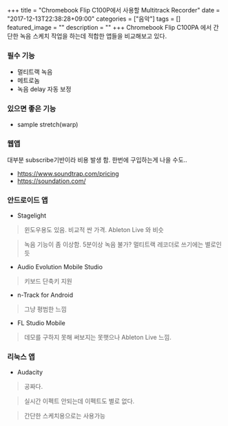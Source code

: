 +++
title = "Chromebook Flip C100P에서 사용할 Multitrack Recorder"
date = "2017-12-13T22:38:28+09:00"
categories = ["음악"]
tags = []
featured_image = ""
description = ""
+++
Chromebook Flip C100PA 에서 간단한 녹음 스케치 작업을 하는데 적합한 앱들을 비교해보고 있다.

### 필수 기능
+ 멀티트랙 녹음
+ 메트로놈
+ 녹음 delay 자동 보정

### 있으면 좋은 기능
+ sample stretch(warp)

### 웹앱
대부분 subscribe기반이라 비용 발생 함. 한번에 구입하는게 나을 수도..

+ https://www.soundtrap.com/pricing
+ https://soundation.com/

### 안드로이드 앱
+ Stagelight

> 윈도우용도 있음. 비교적 싼 가격. Ableton Live 와 비슷

> 녹음 기능이 좀 이상함. 5분이상 녹음 불가? 멀티트랙 레코더로 쓰기에는 별로인 듯

+ Audio Evolution Mobile Studio

> 키보드 단축키 지원

+ n-Track for Android

> 그냥 평범한 느낌

+ FL Studio Mobile

> 데모를 구하지 못해 써보지는 못햇으나 Ableton Live 느낌.

### 리눅스 앱
+ Audacity

> 공짜다.

> 실시간 이펙트 안되는데 이펙트도 별로 없다.

> 간단한 스케치용으로는 사용가능
